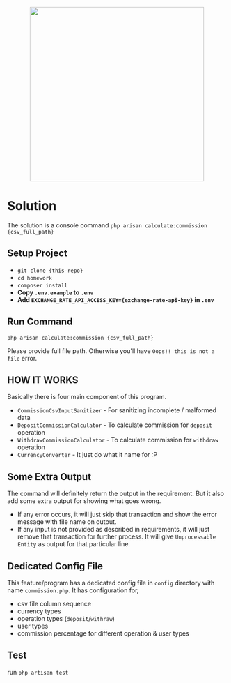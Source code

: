 <p align="center"><a href="https://laravel.com" target="_blank"><img src="https://raw.githubusercontent.com/laravel/art/master/logo-lockup/5%20SVG/2%20CMYK/1%20Full%20Color/laravel-logolockup-cmyk-red.svg" width="400"></a></p>

# Solution

The solution is a console command `php arisan calculate:commission {csv_full_path}`

## Setup Project
- `git clone {this-repo}`
- `cd homework`  
- `composer install`
- **Copy `.env.example` to `.env`**
- **Add `EXCHANGE_RATE_API_ACCESS_KEY={exchange-rate-api-key}` in `.env`**

## Run Command

`php arisan calculate:commission {csv_full_path}`

Please provide full file path. Otherwise you'll have `Oops!! this is not a file` error.

## HOW IT WORKS

Basically there is four main component of this program.
- `CommissionCsvInputSanitizer` - For sanitizing incomplete / malformed data 
- `DepositCommissionCalculator` - To calculate commission for `deposit` operation
- `WithdrawCommissionCalculator` - To calculate commission for `withdraw` operation
- `CurrencyConverter` - It just do what it name for :P


## Some Extra Output

The command will definitely return the output in the requirement. But it also add some extra output for showing what goes wrong.
- If any error occurs, it will just skip that transaction and show the error message with file name on output.
- If any input is not provided as described in requirements, it will just remove that transaction for further process. It will give `Unprocessable Entity` as output for that particular line. 

## Dedicated Config File

This feature/program has a dedicated config file in `config` directory with name `commission.php`. It has configuration for,
- csv file column sequence
- currency types
- operation types (`deposit`/`withraw`)
- user types
- commission percentage for different operation & user types

## Test 

run `php artisan test` 
